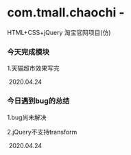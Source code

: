 # com.tmall.chaochi  -
HTML+CSS+jQuery 淘宝官网项目(仿)





### 今天完成模块



1.天猫超市效果写完

​																																		2020.04.24



### 今日遇到bug的总结



1.bug尚未解决

2.jQuery不支持transform



​																																		2020.04.24																														

